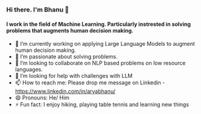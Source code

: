 ### Hi there. I'm Bhanu 👋

#### I work in the field of Machine Learning. Particularly instrested in solving problems that augments human decision making.


- 🔭 I’m currently working on applying Large Language Models to augment human decision making.
- 🌱 I’m passionate about solving problems. 
- 👯 I’m looking to collaborate on NLP based problems on low resource languages.
- 🤔 I’m looking for help with challenges with LLM
- 📫 How to reach me: Please drop me message on Linkedin - https://www.linkedin.com/in/aryabhanu/
- 😄 Pronouns: He/ Him
- ⚡ Fun fact: I enjoy hiking, playing table tennis and learning new things


